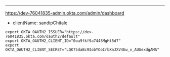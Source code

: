 ------

https://dev-76041835-admin.okta.com/admin/dashboard

- clientName: sandipChitale
```
export OKTA_OAUTH2_ISSUER="https://dev-76041835.okta.com/oauth2/default"
export OKTA_OAUTH2_CLIENT_ID="0oa9fkf9a744SMgHt5d7"
export OKTA_OAUTH2_CLIENT_SECRET="LQK75daBc9IobYOoIrbXnJXV4Ew_v_AUGexdgAMA"
```